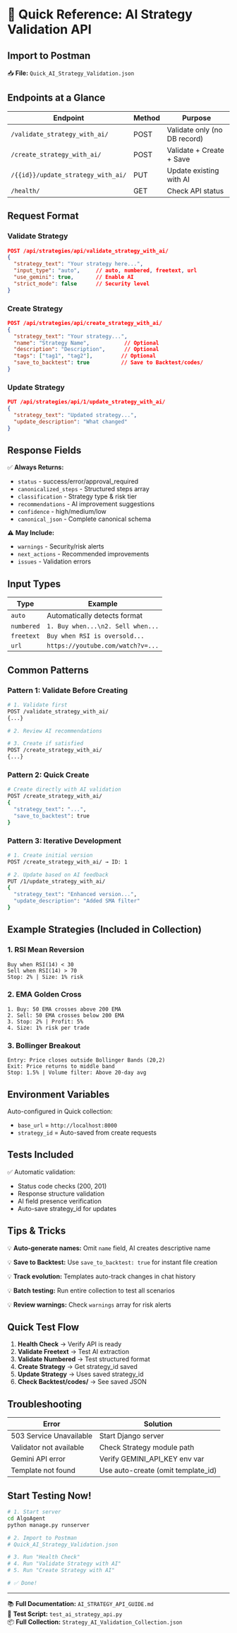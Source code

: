 # 🎯 Quick Reference: AI Strategy Validation API

## Import to Postman
📥 **File:** `Quick_AI_Strategy_Validation.json`

## Endpoints at a Glance

| Endpoint | Method | Purpose |
|----------|--------|---------|
| `/validate_strategy_with_ai/` | POST | Validate only (no DB record) |
| `/create_strategy_with_ai/` | POST | Validate + Create + Save |
| `/{{id}}/update_strategy_with_ai/` | PUT | Update existing with AI |
| `/health/` | GET | Check API status |

## Request Format

### Validate Strategy
```json
POST /api/strategies/api/validate_strategy_with_ai/
{
  "strategy_text": "Your strategy here...",
  "input_type": "auto",     // auto, numbered, freetext, url
  "use_gemini": true,       // Enable AI
  "strict_mode": false      // Security level
}
```

### Create Strategy
```json
POST /api/strategies/api/create_strategy_with_ai/
{
  "strategy_text": "Your strategy...",
  "name": "Strategy Name",           // Optional
  "description": "Description",      // Optional
  "tags": ["tag1", "tag2"],         // Optional
  "save_to_backtest": true          // Save to Backtest/codes/
}
```

### Update Strategy
```json
PUT /api/strategies/api/1/update_strategy_with_ai/
{
  "strategy_text": "Updated strategy...",
  "update_description": "What changed"
}
```

## Response Fields

✅ **Always Returns:**
- `status` - success/error/approval_required
- `canonicalized_steps` - Structured steps array
- `classification` - Strategy type & risk tier
- `recommendations` - AI improvement suggestions
- `confidence` - high/medium/low
- `canonical_json` - Complete canonical schema

⚠️ **May Include:**
- `warnings` - Security/risk alerts
- `next_actions` - Recommended improvements
- `issues` - Validation errors

## Input Types

| Type | Example |
|------|---------|
| `auto` | Automatically detects format |
| `numbered` | `1. Buy when...\n2. Sell when...` |
| `freetext` | `Buy when RSI is oversold...` |
| `url` | `https://youtube.com/watch?v=...` |

## Common Patterns

### Pattern 1: Validate Before Creating
```bash
# 1. Validate first
POST /validate_strategy_with_ai/
{...}

# 2. Review AI recommendations

# 3. Create if satisfied
POST /create_strategy_with_ai/
{...}
```

### Pattern 2: Quick Create
```bash
# Create directly with AI validation
POST /create_strategy_with_ai/
{
  "strategy_text": "...",
  "save_to_backtest": true
}
```

### Pattern 3: Iterative Development
```bash
# 1. Create initial version
POST /create_strategy_with_ai/ → ID: 1

# 2. Update based on AI feedback
PUT /1/update_strategy_with_ai/
{
  "strategy_text": "Enhanced version...",
  "update_description": "Added SMA filter"
}
```

## Example Strategies (Included in Collection)

### 1. RSI Mean Reversion
```
Buy when RSI(14) < 30
Sell when RSI(14) > 70
Stop: 2% | Size: 1% risk
```

### 2. EMA Golden Cross
```
1. Buy: 50 EMA crosses above 200 EMA
2. Sell: 50 EMA crosses below 200 EMA
3. Stop: 2% | Profit: 5%
4. Size: 1% risk per trade
```

### 3. Bollinger Breakout
```
Entry: Price closes outside Bollinger Bands (20,2)
Exit: Price returns to middle band
Stop: 1.5% | Volume filter: Above 20-day avg
```

## Environment Variables

Auto-configured in Quick collection:
- `base_url` = `http://localhost:8000`
- `strategy_id` = Auto-saved from create requests

## Tests Included

✅ Automatic validation:
- Status code checks (200, 201)
- Response structure validation
- AI field presence verification
- Auto-save strategy_id for updates

## Tips & Tricks

💡 **Auto-generate names:** Omit `name` field, AI creates descriptive name

💡 **Save to Backtest:** Use `save_to_backtest: true` for instant file creation

💡 **Track evolution:** Templates auto-track changes in chat history

💡 **Batch testing:** Run entire collection to test all scenarios

💡 **Review warnings:** Check `warnings` array for risk alerts

## Quick Test Flow

1. **Health Check** → Verify API is ready
2. **Validate Freetext** → Test AI extraction
3. **Validate Numbered** → Test structured format
4. **Create Strategy** → Get strategy_id saved
5. **Update Strategy** → Uses saved strategy_id
6. **Check Backtest/codes/** → See saved JSON

## Troubleshooting

| Error | Solution |
|-------|----------|
| 503 Service Unavailable | Start Django server |
| Validator not available | Check Strategy module path |
| Gemini API error | Verify GEMINI_API_KEY env var |
| Template not found | Use auto-create (omit template_id) |

## Start Testing Now!

```bash
# 1. Start server
cd AlgoAgent
python manage.py runserver

# 2. Import to Postman
# Quick_AI_Strategy_Validation.json

# 3. Run "Health Check"
# 4. Run "Validate Strategy with AI"
# 5. Run "Create Strategy with AI"

# ✅ Done!
```

---

📚 **Full Documentation:** `AI_STRATEGY_API_GUIDE.md`  
🧪 **Test Script:** `test_ai_strategy_api.py`  
📦 **Full Collection:** `Strategy_AI_Validation_Collection.json`
